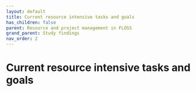 ```yaml
---
layout: default
title: Current resource intensive tasks and goals
has_children: false
parent: Resource and project management in FLOSS
grand_parent: Study findings
nav_order: 2
---
```


# Current resource intensive tasks and goals
